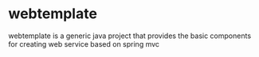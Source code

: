 webtemplate
===========

webtemplate is a generic java project that provides the basic components for creating web service based on spring mvc